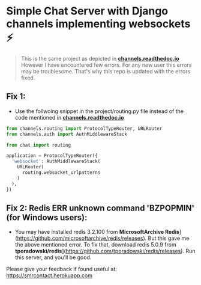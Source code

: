# Simple Chat Server with Django channels implementing websockets ⚡️ 

> This is the same project as depicted in  [<b>channels.readthedoc.io</b>](https://channels.readthedocs.io/en/latest/tutorial/part_2.html)
> However I have encountered few errors. For any new user this errors may be troublesome. That's why this repo is updated with the errors fixed.

## Fix 1:
* Use the follwoing snippet in the project/routing.py file instead of the code mentioned in [<b>channels.readthedoc.io</b>](https://channels.readthedocs.io/en/latest/tutorial/part_2.html)
```python
from channels.routing import ProtocolTypeRouter, URLRouter
from channels.auth import AuthMiddlewareStack

from chat import routing

application = ProtocolTypeRouter({
  'websocket': AuthMiddlewareStack(
    URLRouter(
      routing.websocket_urlpatterns
    )
  ),
})
```

## Fix 2: Redis ERR unknown command 'BZPOPMIN' (for Windows users):
* You may have installed redis 3.2.100 from <b>MicrosoftArchive Redis</b>](https://github.com/microsoftarchive/redis/releases). But this gave me the above mentioned error.
To fix that, download redis 5.0.9 from <b>tporadowski/redis</b>](https://github.com/tporadowski/redis/releases). Run this server, and you'll be good.

Please give your feedback if found useful at: https://smrcontact.herokuapp.com


